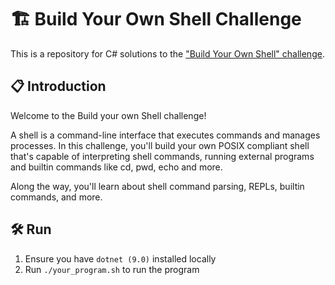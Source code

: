 # 🏗️ Build Your Own Shell Challenge

This is a repository for C# solutions to the ["Build Your Own Shell" challenge](https://app.codecrafters.io/courses/shell/overview).

## 📋 Introduction

Welcome to the Build your own Shell challenge!

A shell is a command-line interface that executes commands and manages processes. In this challenge, you'll build your own POSIX compliant shell that's capable of interpreting shell commands, running external programs and builtin commands like cd, pwd, echo and more.

Along the way, you'll learn about shell command parsing, REPLs, builtin commands, and more.

## 🛠️ Run

1. Ensure you have `dotnet (9.0)` installed locally
2. Run `./your_program.sh` to run the program
